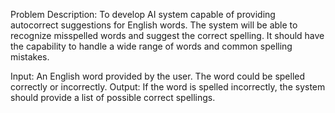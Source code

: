  Problem Description: To develop AI
system capable of providing autocorrect suggestions for English words. The system
will be able to recognize misspelled words and suggest the correct spelling. It should
have the capability to handle a wide range of words and common spelling mistakes.

Input: An English word provided by the user. The word could be spelled correctly or
incorrectly.
Output:  If the word is spelled incorrectly, the system should provide a list of possible
correct spellings.